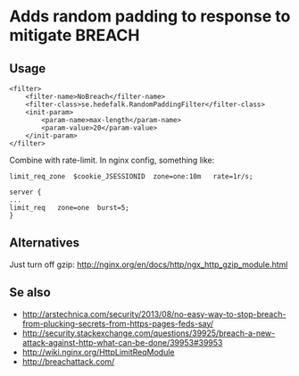 # Adds random padding to response to mitigate BREACH

## Usage

```
<filter>
	<filter-name>NoBreach</filter-name>
	<filter-class>se.hedefalk.RandomPaddingFilter</filter-class>
	<init-param>
		<param-name>max-length</param-name>
		<param-value>20</param-value>
	</init-param>
</filter>

```


Combine with rate-limit. In nginx config, something like:

```
limit_req_zone  $cookie_JSESSIONID  zone=one:10m   rate=1r/s;

server {
...
limit_req   zone=one  burst=5;
}
```

## Alternatives

Just turn off gzip:
http://nginx.org/en/docs/http/ngx_http_gzip_module.html


## Se also
* http://arstechnica.com/security/2013/08/no-easy-way-to-stop-breach-from-plucking-secrets-from-https-pages-feds-say/
* http://security.stackexchange.com/questions/39925/breach-a-new-attack-against-http-what-can-be-done/39953#39953
* http://wiki.nginx.org/HttpLimitReqModule
* http://breachattack.com/
